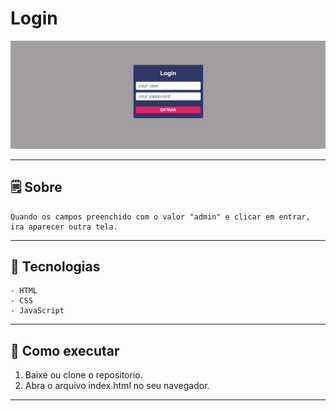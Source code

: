# Login

![](login.PNG)

---

## 🗒 Sobre
	Quando os campos preenchido com o valor "admin" e clicar em entrar, ira aparecer outra tela.

---

## 🔨 Tecnologias
	- HTML
	- CSS
	- JavaScript

---

## 🏁 Como executar
1. Baixe ou clone o repositorio.
2. Abra o arquivo index.html no seu navegador.

---
